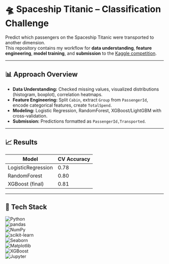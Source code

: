 # 🛸 Spaceship Titanic – Classification Challenge

Predict which passengers on the Spaceship Titanic were transported to another dimension.  
This repository contains my workflow for **data understanding**, **feature engineering**, **model training**, and **submission** to the [Kaggle competition](https://www.kaggle.com/competitions/spaceship-titanic/overview).

---

## 📊 Approach Overview
- **Data Understanding:** Checked missing values, visualized distributions (histogram, boxplot), correlation heatmaps.  
- **Feature Engineering:** Split `Cabin`, extract `Group` from `PassengerId`, encode categorical features, create `TotalSpend`.  
- **Modeling:** Logistic Regression, RandomForest, XGBoost/LightGBM with cross-validation.  
- **Submission:** Predictions formatted as `PassengerId,Transported`.  

---

## 📈 Results
| Model              | CV Accuracy |
|--------------------|-------------|
| LogisticRegression | 0.78        |
| RandomForest       | 0.80        |
| XGBoost (final)    | 0.81        |

---

## 🧰 Tech Stack
![Python](https://img.shields.io/badge/Python-3776AB?style=for-the-badge&logo=python&logoColor=white)  
![pandas](https://img.shields.io/badge/pandas-150458?style=for-the-badge&logo=pandas&logoColor=white)  
![NumPy](https://img.shields.io/badge/numpy-013243?style=for-the-badge&logo=numpy&logoColor=white)  
![scikit-learn](https://img.shields.io/badge/scikit--learn-F7931E?style=for-the-badge&logo=scikit-learn&logoColor=white)  
![Seaborn](https://img.shields.io/badge/seaborn-2E4053?style=for-the-badge&logo=seaborn&logoColor=white)  
![Matplotlib](https://img.shields.io/badge/matplotlib-11557C?style=for-the-badge&logo=plotly&logoColor=white)  
![XGBoost](https://img.shields.io/badge/XGBoost-EB5E28?style=for-the-badge&logo=xgboost&logoColor=white)  
![Jupyter](https://img.shields.io/badge/Jupyter-F37626?style=for-the-badge&logo=jupyter&logoColor=white)  

